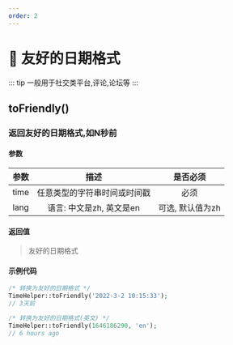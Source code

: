 ```yaml
---
order: 2
---
```


# 🌈 友好的日期格式

::: tip
一般用于社交类平台,评论,论坛等
:::

## toFriendly()

### 返回友好的日期格式,如N秒前

#### 参数

|  参数  |        描述        |    是否必须    |
|:----:|:----------------:|:----------:|
| time |  任意类型的字符串时间或时间戳  |     必须     |
| lang | 语言: 中文是zh, 英文是en | 可选, 默认值为zh |

#### 返回值

> 友好的日期格式

#### 示例代码

```php
/* 转换为友好的日期格式 */
TimeHelper::toFriendly('2022-3-2 10:15:33');
// 3天前

/* 转换为友好的日期格式(英文) */
TimeHelper::toFriendly(1646186290, 'en');
// 6 hours ago
```